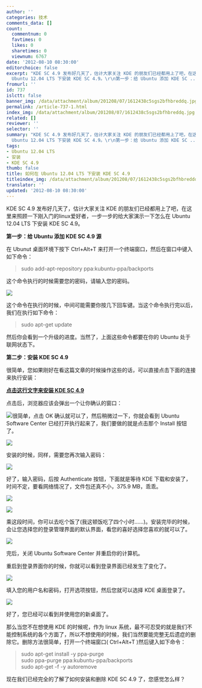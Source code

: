 ```yaml
---
author: ''
categories: 技术
comments_data: []
count:
  commentnum: 0
  favtimes: 0
  likes: 0
  sharetimes: 0
  viewnum: 6767
date: '2012-08-10 08:30:00'
editorchoice: false
excerpt: "KDE SC 4.9 发布好几天了，估计大家关注 KDE 的朋友们已经都用上了吧，在这里来照顾一下刚入门的linux爱好者，一步一步的给大家演示一下怎么在
  Ubuntu 12.04 LTS 下安装 KDE SC 4.9。\r\n第一步：给 Ubuntu 添加 KDE SC ..."
fromurl: ''
id: 737
islctt: false
banner_img: /data/attachment/album/201208/07/1612438c5sgs2bfhbreddq.jpg
permalink: /article-737-1.html
index_img: /data/attachment/album/201208/07/1612438c5sgs2bfhbreddq.jpg
related: []
reviewer: ''
selector: ''
summary: "KDE SC 4.9 发布好几天了，估计大家关注 KDE 的朋友们已经都用上了吧，在这里来照顾一下刚入门的linux爱好者，一步一步的给大家演示一下怎么在
  Ubuntu 12.04 LTS 下安装 KDE SC 4.9。\r\n第一步：给 Ubuntu 添加 KDE SC ..."
tags:
- Ubuntu 12.04 LTS
- 安装
- KDE SC 4.9
thumb: false
title: 如何在 Ubuntu 12.04 LTS 下安装 KDE SC 4.9
titleindex_img: /data/attachment/album/201208/07/1612438c5sgs2bfhbreddq.jpg
translator: ''
updated: '2012-08-10 08:30:00'
---
```


KDE SC 4.9 发布好几天了，估计大家关注 KDE 的朋友们已经都用上了吧，在这里来照顾一下刚入门的linux爱好者，一步一步的给大家演示一下怎么在 Ubuntu 12.04 LTS 下安装 KDE SC 4.9。


**第一步：给 Ubuntu 添加 KDE SC 4.9 源**


在 Ubunut 桌面环境下按下 Ctrl+Alt+T 来打开一个终端窗口，然后在窗口中键入如下命令：



> 
> sudo add-apt-repository ppa:kubuntu-ppa/backports
> 
> 
> 


这个命令执行的时候需要您的密码，请输入您的密码。


![](/data/attachment/album/201208/07/1612438c5sgs2bfhbreddq.jpg)


这个命令在执行的时候，中间可能需要你按几下回车键。当这个命令执行完以后，我们在执行如下命令：



> 
> sudo apt-get update
> 
> 
> 


然后你会看到一个升级的进度。当然了，上面这些命令都要在你的 Ubuntu 处于联网状态下。


**第二步：安装 KDE SC 4.9**


很简单，您如果刚好在看这篇文章的时候操作这些的话，可以直接点击下面的连接来执行安装：


[**点击这行文字来安装 KDE SC 4.9**](apt://kubuntu-desktop)


点击后，浏览器应该会弹出一个让你确认的窗口：


![](/data/attachment/album/201208/07/1149287pbumqfqmqa7yzn7.jpg)很简单，点击 OK 确认就可以了，然后稍微过一下，你就会看到 Ubuntu Software Center 已经打开执行起来了，我们要做的就是点击那个 Install 按钮了。


![](/data/attachment/album/201208/07/1152554tldzeylqizh0wmh.jpg)


安装的时候，同样，需要您再次输入密码：


![](/data/attachment/album/201208/07/115415cwwkki62hshsrwr2.jpg)


好了，输入密码，后按 Authenticate 按钮，下面就是等待 KDE 下载和安装了，时间不定，要看网络情况了，文件包还真不小，375.9 MB，乖乖。


![](/data/attachment/album/201208/07/120036ew96xnxv83y8wxoo.jpg)


![](/data/attachment/album/201208/07/115634rtnd6twws4dftrno.jpg)


乘这段时间，你可以去吃个饭了(我这顿饭吃了四个小时……)。安装完毕的时候，会让您选择您的登录管理界面的默认界面，看您的喜好选择您喜欢的就可以了。


![](/data/attachment/album/201208/07/160606gj4itd4n44gz74i7.jpg)


完后，关闭 Ubuntu Software Center 并重启你的计算机。


重启到登录界面你的时候，你就可以看到登录界面已经发生了变化了。


![](/data/attachment/album/201208/07/160319111poqmp1ky1613q.jpg)


填入您的用户名和密码，打开选项按钮，然后您就可以选择 KDE 桌面登录了。


![](/data/attachment/album/201208/07/1607454bcnllgvk9nnx1d4.jpg)


好了，您已经可以看到并使用您的新桌面了。


那么当您不在想使用 KDE 的时候呢，作为 linux 系统，最不可忍受的就是我们不能控制系统的各个方面了，所以不想使用的时候，我们当然要能完整无后遗症的删除它。删除方法很简单，打开一个终端窗口( Ctrl+Alt+T )然后键入如下命令：



> 
> sudo apt-get install -y ppa-purge  
> sudo ppa-purge ppa:kubuntu-ppa/backports  
> sudo apt-get -f -y autoremove
> 
> 
> 


 现在我们已经完全的了解了如何安装和删除 KDE SC 4.9 了，您感觉怎么样？